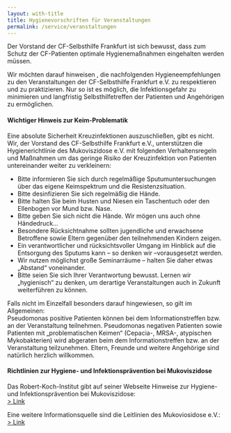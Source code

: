 ```yaml
---
layout: with-title
title: Hygienevorschriften für Veranstaltungen
permalink: /service/veranstaltungen
---
```


Der Vorstand der CF-Selbsthilfe Frankfurt ist sich bewusst, dass zum Schutz der CF-Patienten optimale Hygienemaßnahmen eingehalten werden müssen.
 
Wir möchten darauf hinweisen , die nachfolgenden Hygieneempfehlungen zu den Veranstaltungen der CF-Selbsthilfe Frankfurt e.V. zu respektieren und zu praktizieren. Nur so ist es möglich, die Infektionsgefahr zu minimieren und langfristig Selbsthilfetreffen der Patienten und Angehörigen zu ermöglichen.

#### Wichtiger Hinweis zur Keim-Problematik

Eine absolute Sicherheit Kreuzinfektionen auszuschließen, gibt es nicht.
Wir, der Vorstand des CF-Selbsthilfe Frankfurt e.V., unterstützen die Hygienerichtlinie des Mukoviszidose e.V. mit folgenden Verhaltensregeln und Maßnahmen um das geringe Risiko der Kreuzinfektion von Patienten untereinander weiter zu verkleinern:

* Bitte informieren Sie sich durch regelmäßige Sputumuntersuchungen über das eigene Keimspektrum und die Resistenzsituation.
* Bitte desinfizieren Sie sich regelmäßig die Hände.
* Bitte halten Sie beim Husten und Niesen ein Taschentuch oder den Ellenbogen vor Mund bzw. Nase.
* Bitte geben Sie sich nicht die Hände. Wir mögen uns auch ohne Händedruck…
* Besondere Rücksichtnahme sollten jugendliche und erwachsene Betroffene sowie Eltern gegenüber den teilnehmenden Kindern zeigen.
* Ein verantwortlicher und rücksichtsvoller Umgang im Hinblick auf die Entsorgung des Sputums  kann – so denken wir –vorausgesetzt werden.
* Wir nutzen möglichst große Seminarräume – halten Sie daher etwas „Abstand“ voneinander.
* Bitte seien Sie sich Ihrer Verantwortung bewusst. Lernen wir „hygienisch“ zu denken, um derartige Veranstaltungen auch in Zukunft weiterführen zu können.

Falls nicht im Einzelfall besonders darauf hingewiesen, so gilt im Allgemeinen:  
Pseudomonas positive Patienten können bei dem Informationstreffen bzw. an der Veranstaltung teilnehmen.
Pseudomonas negativen Patienten sowie Patienten mit „problematischen Keimen“ (Cepacia-, MRSA-, atypischen Mykobakterien) wird abgeraten beim  dem Informationstreffen bzw. an der Veranstaltung teilzunehmen. Eltern, Freunde und weitere Angehörige sind natürlich herzlich willkommen.

#### Richtlinien zur Hygiene- und Infektionsprävention bei Mukoviszidose
Das Robert-Koch-Institut gibt auf seiner Webseite Hinweise zur Hygiene- und Infektionsprävention bei Mukoviszidose:  
<a href="https://www.rki.de/DE/Content/Infekt/Krankenhaushygiene/ThemenAZ/C/Info_CystischeFibr_Mukoviszid.html?nn=2868974" class="cf-a">> Link</a>

Eine weitere Informationsquelle sind die Leitlinien des Mukoviosidose e.V.:  
<a href="https://www.muko.info/angebote/qualitaetsmanagement/leitlinien
" class="cf-a">> Link</a>
